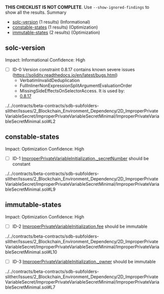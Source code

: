 **THIS CHECKLIST IS NOT COMPLETE**. Use `--show-ignored-findings` to show all the results.
Summary
 - [solc-version](#solc-version) (1 results) (Informational)
 - [constable-states](#constable-states) (1 results) (Optimization)
 - [immutable-states](#immutable-states) (2 results) (Optimization)
## solc-version
Impact: Informational
Confidence: High
 - [ ] ID-0
Version constraint 0.8.17 contains known severe issues (https://solidity.readthedocs.io/en/latest/bugs.html)
	- VerbatimInvalidDeduplication
	- FullInlinerNonExpressionSplitArgumentEvaluationOrder
	- MissingSideEffectsOnSelectorAccess.
It is used by:
	- [0.8.17](../../contracts/beta-contracts/sdb-subfolders-slither/Issues/2_Blockchain_Environment_Dependency/2D_ImproperPrivateVariableSecret/ImproperPrivateVariableSecretMinimal/ImproperPrivateVariableSecretMinimal.sol#L2)

../../contracts/beta-contracts/sdb-subfolders-slither/Issues/2_Blockchain_Environment_Dependency/2D_ImproperPrivateVariableSecret/ImproperPrivateVariableSecretMinimal/ImproperPrivateVariableSecretMinimal.sol#L2


## constable-states
Impact: Optimization
Confidence: High
 - [ ] ID-1
[ImproperPrivateVariableInitialization._secretNumber](../../contracts/beta-contracts/sdb-subfolders-slither/Issues/2_Blockchain_Environment_Dependency/2D_ImproperPrivateVariableSecret/ImproperPrivateVariableSecretMinimal/ImproperPrivateVariableSecretMinimal.sol#L9) should be constant 

../../contracts/beta-contracts/sdb-subfolders-slither/Issues/2_Blockchain_Environment_Dependency/2D_ImproperPrivateVariableSecret/ImproperPrivateVariableSecretMinimal/ImproperPrivateVariableSecretMinimal.sol#L9


## immutable-states
Impact: Optimization
Confidence: High
 - [ ] ID-2
[ImproperPrivateVariableInitialization.fee](../../contracts/beta-contracts/sdb-subfolders-slither/Issues/2_Blockchain_Environment_Dependency/2D_ImproperPrivateVariableSecret/ImproperPrivateVariableSecretMinimal/ImproperPrivateVariableSecretMinimal.sol#L10) should be immutable 

../../contracts/beta-contracts/sdb-subfolders-slither/Issues/2_Blockchain_Environment_Dependency/2D_ImproperPrivateVariableSecret/ImproperPrivateVariableSecretMinimal/ImproperPrivateVariableSecretMinimal.sol#L10


 - [ ] ID-3
[ImproperPrivateVariableInitialization._owner](../../contracts/beta-contracts/sdb-subfolders-slither/Issues/2_Blockchain_Environment_Dependency/2D_ImproperPrivateVariableSecret/ImproperPrivateVariableSecretMinimal/ImproperPrivateVariableSecretMinimal.sol#L7) should be immutable 

../../contracts/beta-contracts/sdb-subfolders-slither/Issues/2_Blockchain_Environment_Dependency/2D_ImproperPrivateVariableSecret/ImproperPrivateVariableSecretMinimal/ImproperPrivateVariableSecretMinimal.sol#L7


